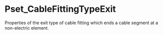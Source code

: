 # Pset_CableFittingTypeExit

Properties of the exit type of cable fitting which ends a cable segment at a non-electric element.<!-- end of definition -->
